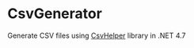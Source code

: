 # CsvGenerator
Generate CSV files using [CsvHelper](https://joshclose.github.io/CsvHelper/) library in .NET 4.7

